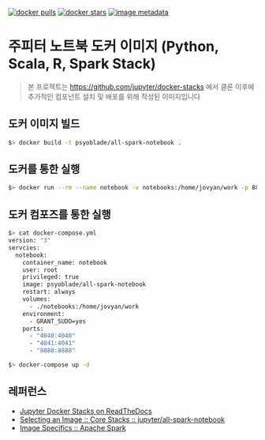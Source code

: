 [![docker pulls](https://img.shields.io/docker/pulls/jupyter/all-spark-notebook.svg)](https://hub.docker.com/r/jupyter/all-spark-notebook/)
[![docker stars](https://img.shields.io/docker/stars/jupyter/all-spark-notebook.svg)](https://hub.docker.com/r/jupyter/all-spark-notebook/)
[![image metadata](https://images.microbadger.com/badges/image/jupyter/all-spark-notebook.svg)](https://microbadger.com/images/jupyter/all-spark-notebook "jupyter/all-spark-notebook image metadata")

# 주피터 노트북 도커 이미지 (Python, Scala, R, Spark Stack)
> 본 프로젝트는 https://github.com/jupyter/docker-stacks 에서 클론 이후에 추가적인 컴포넌트 설치 및 배포를 위해 작성된 이미지입니다

## 도커 이미지 빌드
```bash
$> docker build -t psyoblade/all-spark-notebook .
```

## 도커를 통한 실행 
```bash
$> docker run --rm --name notebook -v notebooks:/home/jovyan/work -p 8888:8888 -d psyoblade/all-spark-notebook
```

## 도커 컴포즈를 통한 실행
```bash
$> cat docker-compose.yml
version: "3"
servcies:
  notebook:
    container_name: notebook
    user: root
    privileged: true
    image: psyoblade/all-spark-notebook
    restart: always
    volumes:
      - ./notebooks:/home/jovyan/work
    environment:
      - GRANT_SUDO=yes
    ports:
      - "4040:4040"
      - "4041:4041"
      - "8888:8888"

$> docker-compose up -d
```


## 레퍼런스
- [Jupyter Docker Stacks on ReadTheDocs](http://jupyter-docker-stacks.readthedocs.io/en/latest/index.html)
- [Selecting an Image :: Core Stacks :: jupyter/all-spark-notebook](http://jupyter-docker-stacks.readthedocs.io/en/latest/using/selecting.html#jupyter-all-spark-notebook)
- [Image Specifics :: Apache Spark](http://jupyter-docker-stacks.readthedocs.io/en/latest/using/specifics.html#apache-spark)
